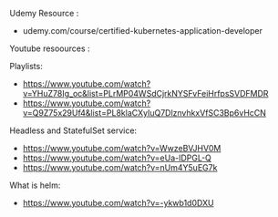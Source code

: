 Udemy Resource :
- udemy.com/course/certified-kubernetes-application-developer

Youtube resoources :

Playlists:
- https://www.youtube.com/watch?v=YHuZ78Ig_oc&list=PLrMP04WSdCjrkNYSFvFeiHrfpsSVDFMDR
- https://www.youtube.com/watch?v=Q9Z75x29Uf4&list=PL8klaCXyIuQ7DlznvhkxVfSC3Bp6vHcCN


Headless and StatefulSet service:
- https://www.youtube.com/watch?v=WwzeBVJHV0M
- https://www.youtube.com/watch?v=eUa-IDPGL-Q
- https://www.youtube.com/watch?v=nUm4Y5uEG7k

What is helm:
- https://www.youtube.com/watch?v=-ykwb1d0DXU